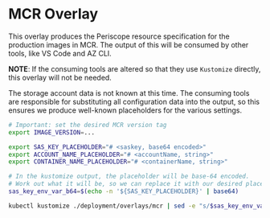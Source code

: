 # MCR Overlay

This overlay produces the Periscope resource specification for the production images in MCR. The output of this will be consumed by other tools, like VS Code and AZ CLI.

**NOTE**: If the consuming tools are altered so that they use `Kustomize` directly, this overlay will not be needed.

The storage account data is not known at this time. The consuming tools are responsible for substituting all configuration data into the output, so this ensures we produce well-known placeholders for the various settings.

```sh
# Important: set the desired MCR version tag
export IMAGE_VERSION=...

export SAS_KEY_PLACEHOLDER="# <saskey, base64 encoded>"
export ACCOUNT_NAME_PLACEHOLDER="# <accountName, string>"
export CONTAINER_NAME_PLACEHOLDER="# <containerName, string>"

# In the kustomize output, the placeholder will be base-64 encoded.
# Work out what it will be, so we can replace it with our desired placeholder.
sas_key_env_var_b64=$(echo -n '${SAS_KEY_PLACEHOLDER}' | base64)

kubectl kustomize ./deployment/overlays/mcr | sed -e "s/$sas_key_env_var_b64/$sas_key_placeholder/g" | envsubst
```

